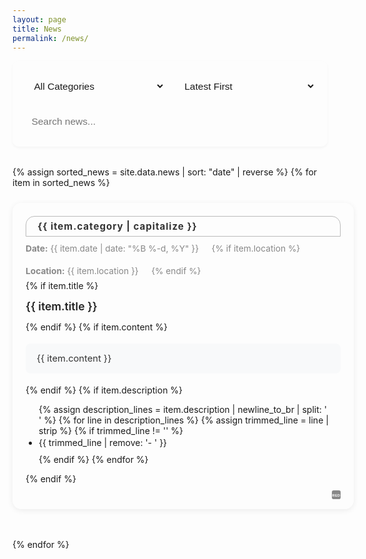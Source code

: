 ```yaml
---
layout: page
title: News
permalink: /news/
---
```


<script src="https://cdnjs.cloudflare.com/ajax/libs/qrcodejs/1.0.0/qrcode.min.js"></script>

<style>
body .page-content {
    max-width: 900px !important;
    margin: 0 auto !important;
    padding: 2rem 1rem !important;
}
.news-controls {
    display: flex;
    gap: 1rem;
    margin-bottom: 2rem;
    flex-wrap: wrap;
    background: var(--bg-color-secondary);
    padding: 1.2rem;
    border-radius: 10px;
    box-shadow: 0 2px 4px rgba(0,0,0,0.04);
}
.control-item {
    flex: 1;
    min-width: 180px;
}
.control-item select, .control-item input {
    width: 100%;
    padding: 0.7rem;
    border: 1px solid var(--border-color);
    border-radius: 7px;
    background: var(--bg-color);
    color: var(--text-color);
    font-size: 0.97rem;
    transition: all 0.3s;
}
.control-item select:hover, .control-item input:hover {
    border-color: #999;
}
.control-item select:focus, .control-item input:focus {
    outline: none;
    border-color: var(--accent-color);
    box-shadow: 0 0 0 2px rgba(var(--accent-color-rgb), 0.1);
}
.news-list {
    display: flex;
    flex-direction: column;
    gap: 1.5rem;
    margin: 2rem 0;
}
.news-card {
    background: var(--bg-color-secondary);
    border-radius: 14px;
    box-shadow: 0 2px 10px rgba(0,0,0,0.07);
    margin-bottom: 1.5rem;
    padding: 1.5em 1.5em 1.1em 1.5em;
    min-width: 0;
    position: relative;
    transition: box-shadow 0.2s;
    width: 700px;
    max-width: 100%;
    margin-left: auto;
    margin-right: auto;
}
.news-card:hover {
    box-shadow: 0 6px 20px rgba(0,0,0,0.13);
}
.news-tag {
    display: block;
    width: 100%;
    border: 1.5px solid #bbb;
    border-radius: 14px 14px 0 0;
    font-size: 1.08em;
    font-weight: bold;
    text-align: left;
    line-height: 2.1em;
    letter-spacing: 1px;
    color: #333;
    background: transparent;
    margin-bottom: 0.7em;
    padding-left: 1.2em;
    box-sizing: border-box;
}
.news-tag.personal { border-color: #6c63ff; color: #6c63ff; }
.news-tag.project { border-color: #00b894; color: #00b894; }
.news-tag.site { border-color: #0984e3; color: #0984e3; }
.news-tag.blog { border-color: #fdcb6e; color: #b8860b; }
.news-tag.research { border-color: #e84393; color: #e84393; }
.news-info {
    font-size: 0.98em;
    color: #888;
    margin-bottom: 0.5em;
    display: flex;
    flex-wrap: wrap;
    gap: 1.5em;
}
.news-info span { display: block; min-width: 120px; }
.news-title {
    font-size: 1.25em;
    font-weight: 600;
    margin: 0.8em 0;
    color: var(--heading-color) !important;
}
html.dark .news-title,
:root.dark .news-title {
    color: #fff !important;
}
html:not(.dark) .news-title,
:root:not(.dark) .news-title {
    color: #222 !important;
}
.news-content {
    margin: 1.2em 0;
    font-size: 1.05em;
    line-height: 1.7;
    color: var(--text-color);
    padding: 0.8em 1.2em;
    background: var(--bg-color);
    border-radius: 8px;
    border-left: 4px solid var(--accent-color);
}

.news-card[data-category="personal"] .news-content {
    border-left-color: #6c63ff;
}

.news-card[data-category="site"] .news-content {
    border-left-color: #0984e3;
}

.news-card[data-category="research"] .news-content {
    border-left-color: #e84393;
}

.news-card[data-category="project"] .news-content {
    border-left-color: #00b894;
}

html:not(.dark) .news-content,
:root:not(.dark) .news-content {
    color: #333;
    background: #f8f9fa;
}

html.dark .news-content,
:root.dark .news-content {
    color: #eee;
    background: rgba(255, 255, 255, 0.05);
}

.news-points {
    margin: 1em 0;
    padding-left: 1.5em;
    list-style-type: disc;
}

.news-points li {
    margin-bottom: 0.5em;
    line-height: 1.6;
    color: var(--text-color);
}
.news-social-share {
    display: flex;
    gap: 0.7em;
    margin-top: 0.7em;
    justify-content: flex-end;
}
.news-social-share a {
    display: inline-block;
    width: 1em;
    height: 1em;
    vertical-align: middle;
    text-align: center;
    line-height: 1;
    box-sizing: content-box;
    color: #888;
    transition: color 0.2s;
}
.news-social-share .share-xiaohongshu svg {
    width: 1em;
    height: 1em;
    vertical-align: middle;
    display: inline-block;
}
.news-social-share a:hover {
    color: var(--accent-color, #6c63ff);
}
.news-social-share a.share-twitter:hover { color: #1da1f2; }
.news-social-share a.share-linkedin:hover { color: #0077b5; }
.news-social-share a.share-facebook:hover { color: #1877f3; }
.news-social-share a.share-wechat:hover { color: #09bb07; }
.news-social-share a.share-xiaohongshu:hover { color: #ff2442; }
.news-tools {
    position: absolute;
    right: 1.2em;
    bottom: 1.1em;
    margin-top: 0;
}
.tool-button {
    padding: 0.32rem 0.8rem;
    border: 1px solid #ddd;
    border-radius: 4px;
    background: transparent;
    color: #666;
    cursor: pointer;
    transition: all 0.2s;
    display: flex;
    align-items: center;
    gap: 0.25rem;
    font-size: 0.97rem;
}
.tool-button:hover {
    background: var(--accent-color);
    color: #fff;
    border-color: var(--accent-color);
}
.pagination {
    display: flex;
    justify-content: center;
    align-items: center;
    gap: 0.5rem;
    margin: 2rem 0;
    padding: 1rem;
}
.pagination-button {
    padding: 0.5rem 1rem;
    border: 1px solid var(--border-color);
    border-radius: 4px;
    background: var(--bg-color);
    color: var(--text-color);
    cursor: pointer;
    transition: all 0.3s;
    font-size: 0.9rem;
    min-width: 40px;
    display: flex;
    align-items: center;
    justify-content: center;
}
.pagination-button:hover:not(:disabled) {
    background: var(--accent-color);
    color: white;
    border-color: var(--accent-color);
    transform: translateY(-1px);
}
.pagination-button.active {
    background: var(--accent-color);
    color: white;
    border-color: var(--accent-color);
    font-weight: bold;
}
.pagination-button:disabled {
    opacity: 0.5;
    cursor: not-allowed;
    background: var(--bg-color-secondary);
}
@media (max-width: 768px) {
    .news-controls { flex-direction: column; }
    .news-list { gap: 1rem; }
    .news-card { padding: 1.1em 0.7em 1em 0.7em; width: 100%; max-width: 100%; }
    .news-tag { font-size: 1em; padding-left: 0.7em; }
    .news-info { gap: 0.7em; font-size: 0.95em; }
    .news-title { font-size: 1em; }
    .news-points { font-size: 0.97em; }
}
body.dark .news-card .news-title,
html[data-theme="dark"] .news-card .news-title {
    color: #fff !important;
}
.news-social-share .share-xiaohongshu svg {
    color: #888;
    transition: color 0.2s;
}
.news-social-share .share-xiaohongshu:hover svg {
    color: #ff2442;
}
</style>

<div class="news-controls">
    <div class="control-item">
        <select id="newsFilter" onchange="filterNews()">
            <option value="all">All Categories</option>
            {% assign categories = site.data.news | map: "category" | uniq %}
            {% for category in categories %}
            <option value="{{ category }}">{{ category | capitalize }}</option>
            {% endfor %}
        </select>
    </div>
    <div class="control-item">
        <select id="newsSort" onchange="sortNews()">
            <option value="date-desc" selected>Latest First</option>
            <option value="date-asc">Oldest First</option>
        </select>
    </div>
    <div class="control-item">
        <input type="text" id="newsSearch" placeholder="Search news..." onkeyup="searchNews()">
    </div>
</div>

<div class="news-list" id="newsList">
    {% assign sorted_news = site.data.news | sort: "date" | reverse %}
    {% for item in sorted_news %}
    <div class="news-card" data-category="{{ item.category }}" id="{{ item.title | slugify }}">
        <span class="news-tag {{ item.category }}">{{ item.category | capitalize }}</span>
        <div class="news-info">
            <span><b>Date:</b> {{ item.date | date: "%B %-d, %Y" }}</span>
            {% if item.location %}
            <span><b>Location:</b> {{ item.location }}</span>
            {% endif %}
        </div>
        {% if item.title %}
        <div class="news-title">
            {{ item.title }}
        </div>
        {% endif %}
        {% if item.content %}
        <div class="news-content">
            {{ item.content }}
        </div>
        {% endif %}
        {% if item.description %}
        <ul class="news-points">
            {% assign description_lines = item.description | newline_to_br | split: '<br />' %}
            {% for line in description_lines %}
            {% assign trimmed_line = line | strip %}
            {% if trimmed_line != '' %}
            <li>{{ trimmed_line | remove: '- ' }}</li>
            {% endif %}
            {% endfor %}
        </ul>
        {% endif %}
        <div class="news-social-share">
            <a href="https://twitter.com/intent/tweet?text={{ item.title | url_encode }}&url={{ site.url }}{{ page.url }}%23{{ item.title | slugify }}" class="share-twitter" title="Share on Twitter" target="_blank" onclick="window.open(this.href, 'twitter-share', 'width=550,height=235');return false;"><i class="fab fa-twitter"></i></a>
            <a href="https://www.linkedin.com/shareArticle?mini=true&url={{ site.url }}{{ page.url }}%23{{ item.title | slugify }}&title={{ item.title | url_encode }}" class="share-linkedin" title="Share on LinkedIn" target="_blank" onclick="window.open(this.href, 'linkedin-share', 'width=550,height=435');return false;"><i class="fab fa-linkedin"></i></a>
            <a href="https://www.facebook.com/sharer/sharer.php?u={{ site.url }}{{ page.url }}%23{{ item.title | slugify }}" class="share-facebook" title="Share on Facebook" target="_blank" onclick="window.open(this.href, 'facebook-share', 'width=550,height=435');return false;"><i class="fab fa-facebook"></i></a>
            <a href="javascript:void(0);" class="share-wechat" title="Share on WeChat" onclick="showWeChatQR('{{ site.url }}{{ page.url }}%23{{ item.title | slugify }}');"><i class="fab fa-weixin"></i></a>
            <a href="javascript:void(0);" class="share-xiaohongshu" title="Share on RED" onclick="shareToXiaohongshu('{{ site.url }}{{ page.url }}%23{{ item.title | slugify }}', '{{ item.title }}');">
                <svg viewBox="0 0 40 40" width="1em" height="1em" fill="currentColor">
                    <rect x="0" y="0" width="40" height="40" rx="8" fill="currentColor"/>
                    <text x="50%" y="56%" text-anchor="middle" fill="#fff" font-size="16" font-family="Arial" dy=".3em" font-weight="bold" letter-spacing="1">RED</text>
                </svg>
            </a>
        </div>
    </div>
    {% endfor %}
</div>

<div class="pagination"></div>

<script>
const ITEMS_PER_PAGE = 5;
let currentPage = 1;
let allNews = Array.from(document.querySelectorAll('.news-card'));

function renderNews() {
    const list = document.getElementById('newsList');
    list.innerHTML = '';
    let filtered = allNews.filter(item => item.style.display !== 'none');
    const start = (currentPage - 1) * ITEMS_PER_PAGE;
    const end = start + ITEMS_PER_PAGE;
    filtered.slice(start, end).forEach(item => list.appendChild(item));
}

function filterNews() {
    const filter = document.getElementById('newsFilter').value;
    const search = document.getElementById('newsSearch').value.toLowerCase();
    allNews.forEach(item => {
        const category = item.getAttribute('data-category');
        const content = item.querySelector('.news-title').textContent.toLowerCase();
        if ((filter === 'all' || category === filter) && content.includes(search)) {
            item.style.display = '';
        } else {
            item.style.display = 'none';
        }
    });
    currentPage = 1;
    updatePagination();
    renderNews();
}

function sortNews() {
    const sort = document.getElementById('newsSort').value;
    allNews.sort((a, b) => {
        const dateA = new Date(a.querySelector('.news-info span').textContent.split(': ')[1]);
        const dateB = new Date(b.querySelector('.news-info span').textContent.split(': ')[1]);
        return sort === 'date-desc' ? dateB - dateA : dateA - dateB;
    });
    currentPage = 1;
    renderNews();
}

function searchNews() {
    filterNews();
}

function updatePagination() {
    const visible = allNews.filter(item => item.style.display !== 'none');
    const totalPages = Math.ceil(visible.length / ITEMS_PER_PAGE);
    const pagination = document.querySelector('.pagination');
    pagination.innerHTML = '';
    if (totalPages > 1) {
        const prev = document.createElement('button');
        prev.className = 'pagination-button';
        prev.innerHTML = '<i class="fas fa-chevron-left"></i> Previous';
        prev.disabled = currentPage === 1;
        prev.onclick = () => { if(currentPage>1){currentPage--; renderNews(); updatePagination();} };
        pagination.appendChild(prev);
        for (let i = 1; i <= totalPages; i++) {
            const btn = document.createElement('button');
            btn.className = 'pagination-button' + (i === currentPage ? ' active' : '');
            btn.textContent = i;
            btn.onclick = () => { currentPage = i; renderNews(); updatePagination(); };
            pagination.appendChild(btn);
        }
        const next = document.createElement('button');
        next.className = 'pagination-button';
        next.innerHTML = 'Next <i class="fas fa-chevron-right"></i>';
        next.disabled = currentPage === totalPages;
        next.onclick = () => { if(currentPage<totalPages){currentPage++; renderNews(); updatePagination();} };
        pagination.appendChild(next);
    }
}

function updateEnhancedCalendarIcons() {
    document.querySelectorAll('.news-card').forEach(card => {
        const dateText = card.querySelector('.news-info span').textContent.split(': ')[1];
        const cal = card.querySelector('.calendar-icon.enhanced');
        if (!cal) return;
        // 提取月份和日数字
        const match = dateText.match(/([A-Za-z]+)\s(\d{1,2}),\s(\d{4})/);
        let month = '', day = '';
        if (match) {
            month = match[1].toUpperCase();
            day = match[2];
        }
        cal.querySelector('.calendar-month').textContent = month;
        cal.querySelector('.calendar-day').textContent = day;
        // 彩条颜色与类别呼应
        const cat = card.getAttribute('data-category');
        let color = '#6c63ff';
        if (cat === 'site') color = '#0984e3';
        if (cat === 'project') color = '#00b894';
        if (cat === 'blog') color = '#fdcb6e';
        cal.querySelector('.calendar-month').style.background = color;
        // Pill标签颜色
        const pill = card.querySelector('.news-tag');
        if (pill) pill.style.borderColor = color;
        if (pill && cat === 'blog') pill.style.color = '#333';
    });
}

function shareToXiaohongshu(url, title) {
    // 由于小红书不提供直接分享链接，我们可以复制内容到剪贴板
    const text = `${title}\n${url}`;
    navigator.clipboard.writeText(text).then(() => {
        alert('Content copied! You can now paste it to Xiaohongshu.');
    }).catch(err => {
        console.error('Failed to copy text: ', err);
    });
}

function showWeChatQR(url) {
    var qr = document.createElement('div');
    qr.style.position = 'fixed';
    qr.style.left = '0';
    qr.style.top = '0';
    qr.style.width = '100vw';
    qr.style.height = '100vh';
    qr.style.background = 'rgba(0,0,0,0.5)';
    qr.style.display = 'flex';
    qr.style.alignItems = 'center';
    qr.style.justifyContent = 'center';
    qr.style.zIndex = '9999';
    qr.innerHTML = `
        <div style='background:#fff;padding:2em 2em 1em 2em;border-radius:12px;text-align:center;position:relative;'>
            <div style='font-size:1.1em;margin-bottom:0.7em;'>Scan QR Code to Share</div>
            <div id="qrcode"></div>
            <div style='margin-top:0.7em;'>
                <button onclick='this.parentNode.parentNode.parentNode.remove()' style='padding:0.4em 1.2em;border-radius:6px;border:1px solid #bbb;background:#f5f5f5;cursor:pointer;'>Close</button>
            </div>
        </div>
    `;
    document.body.appendChild(qr);
    
    // 使用 QRCode.js 生成二维码
    new QRCode(qr.querySelector('#qrcode'), {
        text: url,
        width: 180,
        height: 180
    });
}

document.addEventListener('DOMContentLoaded', function() {
    allNews = Array.from(document.querySelectorAll('.news-card'));
    filterNews();
    sortNews();
    updateEnhancedCalendarIcons();
    document.querySelectorAll('.news-card').forEach(function(card) {
        const title = card.querySelector('.news-title')?.textContent || document.title;
        const url = window.location.href;
        
        // 更新分享链接
        card.querySelector('.share-twitter').href = `https://twitter.com/intent/tweet?text=${encodeURIComponent(title)}&url=${encodeURIComponent(url)}`;
        card.querySelector('.share-linkedin').href = `https://www.linkedin.com/shareArticle?mini=true&url=${encodeURIComponent(url)}&title=${encodeURIComponent(title)}`;
        card.querySelector('.share-facebook').href = `https://www.facebook.com/sharer/sharer.php?u=${encodeURIComponent(url)}`;
    });
});
</script>

<link rel="stylesheet" href="https://cdnjs.cloudflare.com/ajax/libs/font-awesome/5.15.4/css/all.min.css">
<link rel="stylesheet" href="https://cdn.jsdelivr.net/gh/jpswalsh/academicons@1/css/academicons.min.css"> 